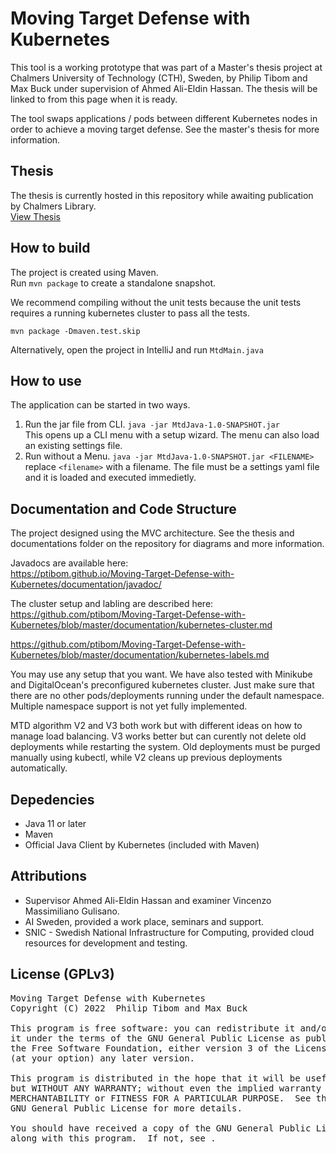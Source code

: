 # Moving Target Defense with Kubernetes
This tool is a working prototype that was part of a Master's thesis project at Chalmers University of Technology (CTH), Sweden, by Philip Tibom and Max Buck under supervision of Ahmed Ali-Eldin Hassan. The thesis will be linked to from this page when it is ready.

The tool swaps applications / pods between different Kubernetes nodes in order to achieve a moving target defense. See the master's thesis for more information.

## Thesis
The thesis is currently hosted in this repository while awaiting publication by Chalmers Library.  
[View Thesis](https://raw.githubusercontent.com/ptibom/Moving-Target-Defense-with-Kubernetes/3c6e1ffc3401f7bcb01a55437691357a2895634f/documentation/MTD%20Master%20Thesis%20220918.pdf)

## How to build
The project is created using Maven.  
Run `mvn package` to create a standalone snapshot.

We recommend compiling without the unit tests because the unit tests requires a running kubernetes cluster to pass all the tests.
```
mvn package -Dmaven.test.skip
```

Alternatively, open the project in IntelliJ and run `MtdMain.java`

## How to use
The application can be started in two ways.

1. Run the jar file from CLI. `java -jar MtdJava-1.0-SNAPSHOT.jar`  
This opens up a CLI menu with a setup wizard. The menu can also load an existing settings file.
2. Run without a Menu. `java -jar MtdJava-1.0-SNAPSHOT.jar <FILENAME>` replace  `<filename>` with a filename. The file must be a settings yaml file and it is loaded and executed immedietly.

## Documentation and Code Structure
The project designed using the MVC architecture. See the thesis and documentations folder on the repository for diagrams and more information.

Javadocs are available here:  
https://ptibom.github.io/Moving-Target-Defense-with-Kubernetes/documentation/javadoc/

The cluster setup and labling are described here:  
https://github.com/ptibom/Moving-Target-Defense-with-Kubernetes/blob/master/documentation/kubernetes-cluster.md

https://github.com/ptibom/Moving-Target-Defense-with-Kubernetes/blob/master/documentation/kubernetes-labels.md

You may use any setup that you want. We have also tested with Minikube and DigitalOcean's preconfigured kubernetes cluster. Just make sure that there are no other pods/deployments running under the default namespace. Multiple namespace support is not yet fully implemented.

MTD algorithm V2 and V3 both work but with different ideas on how to manage load balancing. V3 works better but can curently not delete old deployments while restarting the system. Old deployments must be purged manually using kubectl, while V2 cleans up previous deployments automatically.

## Depedencies
* Java 11 or later
* Maven
* Official Java Client by Kubernetes (included with Maven)

## Attributions
* Supervisor Ahmed Ali-Eldin Hassan and examiner Vincenzo Massimiliano Gulisano.
* AI Sweden, provided a work place, seminars and support.
* SNIC - Swedish National Infrastructure for Computing, provided cloud resources for development and testing.

## License (GPLv3)
<pre>
Moving Target Defense with Kubernetes
Copyright (C) 2022  Philip Tibom and Max Buck

This program is free software: you can redistribute it and/or modify
it under the terms of the GNU General Public License as published by
the Free Software Foundation, either version 3 of the License, or
(at your option) any later version.

This program is distributed in the hope that it will be useful,
but WITHOUT ANY WARRANTY; without even the implied warranty of
MERCHANTABILITY or FITNESS FOR A PARTICULAR PURPOSE.  See the
GNU General Public License for more details.

You should have received a copy of the GNU General Public License
along with this program.  If not, see <https://www.gnu.org/licenses/>.
</pre>
